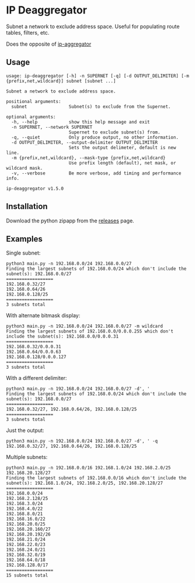 # IP Deaggregator
Subnet a network to exclude address space.
Useful for populating route tables, filters, etc.

Does the opposite of [ip-aggregator](https://github.com/andrewtwin/ip-aggregator)

## Usage
```
usage: ip-deaggregator [-h] -n SUPERNET [-q] [-d OUTPUT_DELIMITER] [-m {prefix,net,wildcard}] subnet [subnet ...]

Subnet a network to exclude address space.

positional arguments:
  subnet                Subnet(s) to exclude from the Supernet.

optional arguments:
  -h, --help            show this help message and exit
  -n SUPERNET, --network SUPERNET
                        Supernet to exclude subnet(s) from.
  -q, --quiet           Only produce output, no other information.
  -d OUTPUT_DELIMITER, --output-delimiter OUTPUT_DELIMITER
                        Sets the output delimeter, default is new line.
  -m {prefix,net,wildcard}, --mask-type {prefix,net,wildcard}
                        Use prefix length (default), net mask, or wildcard mask.
  -v, --verbose         Be more verbose, add timing and performance info.

ip-deaggregator v1.5.0
```

## Installation
Download the python zipapp from the [releases](https://github.com/andrewtwin/ip-deaggregator/releases) page.

## Examples
Single subnet:
```
python3 main.py -n 192.168.0.0/24 192.168.0.0/27
Finding the largest subnets of 192.168.0.0/24 which don't include the subnet(s): 192.168.0.0/27
==================
192.168.0.32/27
192.168.0.64/26
192.168.0.128/25
==================
3 subnets total
```

With alternate bitmask display:
```
python3 main.py -n 192.168.0.0/24 192.168.0.0/27 -m wildcard
Finding the largest subnets of 192.168.0.0/0.0.0.255 which don't include the subnet(s): 192.168.0.0/0.0.0.31
==================
192.168.0.32/0.0.0.31
192.168.0.64/0.0.0.63
192.168.0.128/0.0.0.127
==================
3 subnets total
```

With a different delimiter:
```
python3 main.py -n 192.168.0.0/24 192.168.0.0/27 -d', '
Finding the largest subnets of 192.168.0.0/24 which don't include the subnet(s): 192.168.0.0/27
==================
192.168.0.32/27, 192.168.0.64/26, 192.168.0.128/25
==================
3 subnets total
```

Just the output:
```
python3 main.py -n 192.168.0.0/24 192.168.0.0/27 -d', ' -q
192.168.0.32/27, 192.168.0.64/26, 192.168.0.128/25
```

Multiple subnets:
```
python3 main.py -n 192.168.0.0/16 192.168.1.0/24 192.168.2.0/25 192.168.20.128/27
Finding the largest subnets of 192.168.0.0/16 which don't include the subnet(s): 192.168.1.0/24, 192.168.2.0/25, 192.168.20.128/27
==================
192.168.0.0/24
192.168.2.128/25
192.168.3.0/24
192.168.4.0/22
192.168.8.0/21
192.168.16.0/22
192.168.20.0/25
192.168.20.160/27
192.168.20.192/26
192.168.21.0/24
192.168.22.0/23
192.168.24.0/21
192.168.32.0/19
192.168.64.0/18
192.168.128.0/17
==================
15 subnets total
```
